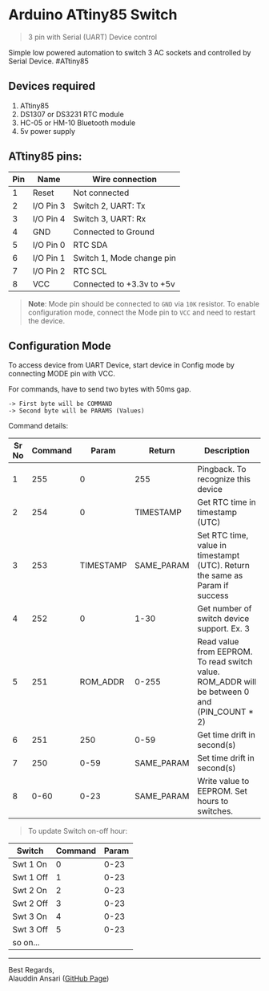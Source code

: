 Arduino ATtiny85 Switch 
=======================
> 3 pin with Serial (UART) Device control


Simple low powered automation to switch 3 AC sockets and controlled by Serial Device. #ATtiny85


## Devices required
1. ATtiny85
2. DS1307 or DS3231 RTC module
3. HC-05 or HM-10 Bluetooth module
4. 5v power supply


## ATtiny85 pins:


Pin   | Name         | Wire connection
----- | ------------ | ---------------
1     | Reset        | Not connected              
2     | I/O Pin 3    | Switch 2, UART: Tx         
3     | I/O Pin 4    | Switch 3, UART: Rx         
4     | GND          | Connected to Ground        
5     | I/O Pin 0    | RTC SDA                    
6     | I/O Pin 1    | Switch 1, Mode change pin
7     | I/O Pin 2    | RTC SCL                    
8     | VCC          | Connected to +3.3v to +5v  


> **Note**: Mode pin should be connected to `GND` via `10K` resistor. 
> To enable configuration mode, connect the Mode pin to `VCC` and need to restart the device.


## Configuration Mode

To access device from UART Device, start device in Config mode by connecting MODE pin with VCC.

For commands, have to send two bytes with 50ms gap.
```
-> First byte will be COMMAND
-> Second byte will be PARAMS (Values)
```

Command details:

Sr No  | Command  | Param      | Return      | Description
------ | -------- | -----------| ----------- | -----------
1      | 255      | 0          | 255         | Pingback. To recognize this device
2      | 254      | 0          | TIMESTAMP   | Get RTC time in timestamp (UTC)
3      | 253      | TIMESTAMP  | SAME_PARAM  | Set RTC time, value in timestampt (UTC). Return the same as Param if success
4      | 252      | 0          | 1-30        | Get number of switch device support. Ex. 3
5      | 251      | ROM_ADDR   | 0-255       | Read value from EEPROM. To read switch value. ROM_ADDR will be between 0 and (PIN_COUNT * 2)
6      | 251      | 250        | 0-59        | Get time drift in second(s)
7      | 250      | 0-59       | SAME_PARAM  | Set time drift in second(s)
8      | 0-60     | 0-23       | SAME_PARAM  | Write value to EEPROM. Set hours to switches.


> To update Switch on-off hour:

Switch    | Command | Param
--------- | ------- | ------
Swt 1 On  | 0       | 0-23
Swt 1 Off | 1       | 0-23
Swt 2 On  | 2       | 0-23
Swt 2 Off | 3       | 0-23
Swt 3 On  | 4       | 0-23
Swt 3 Off | 5       | 0-23
so on...  |         |     


---
  
Best Regards,  
Alauddin Ansari 
([GitHub Page](https://github.com/AlauddinTheWonder "Alauddin Ansari"))
